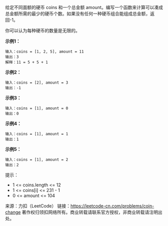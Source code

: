 给定不同面额的硬币 coins 和一个总金额 amount。编写一个函数来计算可以凑成总金额所需的最少的硬币个数。如果没有任何一种硬币组合能组成总金额，返回-1。

你可以认为每种硬币的数量是无限的。



**示例1：**
```
输入：coins = [1, 2, 5], amount = 11
输出：3 
解释：11 = 5 + 5 + 1
```
**示例2：**
```
输入：coins = [2], amount = 3
输出：-1
```
**示例3：**
```
输入：coins = [1], amount = 0
输出：0
```
**示例4：**
```
输入：coins = [1], amount = 1
输出：1
```
**示例5：**
```
输入：coins = [1], amount = 2
输出：2
```

提示：

* 1 <= coins.length <= 12
* 1 <= coins[i] <= 231 - 1
* 0 <= amount <= 104


来源：力扣（LeetCode）
链接：https://leetcode-cn.com/problems/coin-change
著作权归领扣网络所有。商业转载请联系官方授权，非商业转载请注明出处。